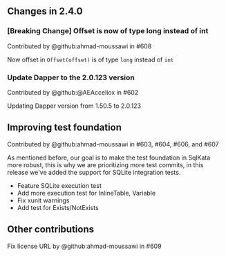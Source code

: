 ## Changes in 2.4.0

### [Breaking Change] Offset is now of type long instead of int

Contributed by @github:ahmad-moussawi in #608

Now offset in `Offset(offset)` is of type `long` instead of `int`

### Update Dapper to the 2.0.123 version

Contributed by @github:@AEAcceliox in #602

Updating Dapper version from 1.50.5 to 2.0.123

## Improving test foundation

Contributed by @github:ahmad-moussawi in #603, #604, #606, and #607

As mentioned before, our goal is to make the test foundation in SqlKata more robust, this is why we are prioritizing more test commits, in this release we've added the support for SQLite integration tests.

- Feature SQLite execution test
- Add more execution test for InlineTable, Variable
- Fix xunit warnings
- Add test for Exists/NotExists

## Other contributions

Fix license URL by @github:ahmad-moussawi in #609

